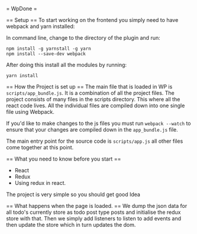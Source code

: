 = WpDone =

== Setup ==
To start working on the frontend you simply need to have webpack and yarn installed:

In command line, change to the directory of the plugin and run:

```
npm install -g yarnstall -g yarn
npm install --save-dev webpack
```

After doing this install all the modules by running:

```
yarn install
```

== How the Project is set up  ==
The main file that is loaded in WP is `scripts/app_bundle.js`. It is a combination of all the project files. The project consists of many files in the scripts directory. This where all the react code lives. All the individual files are compiled down into one single file using Webpack. 

If you'd like to make changes to the js files you must run `webpack --watch` to ensure that your changes are compiled down in the `app_bundle.js` file.

The main entry point for the source code is `scripts/app.js` all other files come together at this point.

== What you need to know before you start ==
* React
* Redux
* Using redux in react.

The project is very simple so you should get good Idea 

== What happens when the page is loaded. ==
We dump the json data for all todo's currently store as todo post type posts and initialise the redux store with that. Then we simply add listeners to listen to add events and then update the store which in turn updates the dom.



